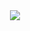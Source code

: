 <div align=center>
    	<img src="https://capsule-render.vercel.app/api?type=waving&color=auto&height=200&section=header&text=Hall%20Github&fontSize=90" />	
</div>
<div align=center>
	
</div>
